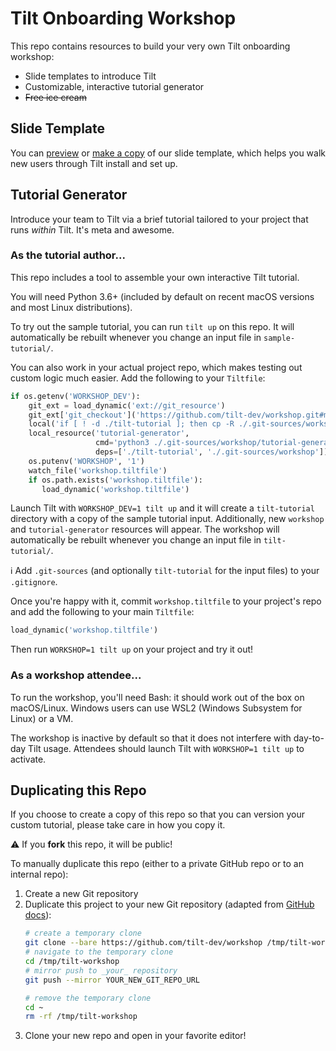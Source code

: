 # Tilt Onboarding Workshop
This repo contains resources to build your very own Tilt onboarding workshop:
 * Slide templates to introduce Tilt
 * Customizable, interactive tutorial generator
 * ~~Free ice cream~~
 
## Slide Template
You can [preview][slide-deck-preview] or [make a copy][slide-deck-copy]  of our slide template, which helps you walk new users through Tilt install and set up.

## Tutorial Generator
Introduce your team to Tilt via a brief tutorial tailored to your project that runs _within_ Tilt.
It's meta and awesome.

### As the tutorial author...

This repo includes a tool to assemble your own interactive Tilt tutorial.

You will need Python 3.6+ (included by default on recent macOS versions and most Linux distributions).

To try out the sample tutorial, you can run `tilt up` on this repo.
It will automatically be rebuilt whenever you change an input file in `sample-tutorial/`.

You can also work in your actual project repo, which makes testing out custom logic much easier.
Add the following to your `Tiltfile`:
```python
if os.getenv('WORKSHOP_DEV'):
    git_ext = load_dynamic('ext://git_resource')
    git_ext['git_checkout']('https://github.com/tilt-dev/workshop.git#main')
    local('if [ ! -d ./tilt-tutorial ]; then cp -R ./.git-sources/workshop/sample-tutorial ./tilt-tutorial; fi')
    local_resource('tutorial-generator',
                   cmd='python3 ./.git-sources/workshop/tutorial-generator/gen.py ./tilt-tutorial',
                   deps=['./tilt-tutorial', './.git-sources/workshop'])
    os.putenv('WORKSHOP', '1')
    watch_file('workshop.tiltfile')
    if os.path.exists('workshop.tiltfile'):
       load_dynamic('workshop.tiltfile')
```
Launch Tilt with `WORKSHOP_DEV=1 tilt up` and it will create a `tilt-tutorial` directory with a copy of the sample tutorial input.
Additionally, new `workshop` and `tutorial-generator` resources will appear.
The workshop will automatically be rebuilt whenever you change an input file in `tilt-tutorial/`.

:information_source: Add `.git-sources` (and optionally `tilt-tutorial` for the input files) to your `.gitignore`.

Once you're happy with it, commit `workshop.tiltfile` to your project's repo and add the following to your main `Tiltfile`:
```python
load_dynamic('workshop.tiltfile')
```

Then run `WORKSHOP=1 tilt up` on your project and try it out!

### As a workshop attendee...
To run the workshop, you'll need Bash: it should work out of the box on macOS/Linux.
Windows users can use WSL2 (Windows Subsystem for Linux) or a VM.

The workshop is inactive by default so that it does not interfere with day-to-day Tilt usage.
Attendees should launch Tilt with `WORKSHOP=1 tilt up` to activate.

## Duplicating this Repo
If you choose to create a copy of this repo so that you can version your custom tutorial, please take care in how you copy it.

:warning: If you **fork** this repo, it will be public!

To manually duplicate this repo (either to a private GitHub repo or to an internal repo):
1. Create a new Git repository
2. Duplicate this project to your new Git repository (adapted from [GitHub docs][duplicate-repo]):
    ```sh
    # create a temporary clone
    git clone --bare https://github.com/tilt-dev/workshop /tmp/tilt-workshop
    # navigate to the temporary clone
    cd /tmp/tilt-workshop
    # mirror push to _your_ repository
    git push --mirror YOUR_NEW_GIT_REPO_URL

    # remove the temporary clone
    cd ~
    rm -rf /tmp/tilt-workshop
    ```
3. Clone your new repo and open in your favorite editor!


[duplicate-repo]: https://docs.github.com/en/github/creating-cloning-and-archiving-repositories/creating-a-repository-on-github/duplicating-a-repository
[slide-deck-preview]: https://docs.google.com/presentation/d/1kJKilOWis_0tlgIDwA7oHVYhxx3Ebqm32glKv10O7zM/edit
[slide-deck-copy]: https://docs.google.com/presentation/d/1kJKilOWis_0tlgIDwA7oHVYhxx3Ebqm32glKv10O7zM/copy
